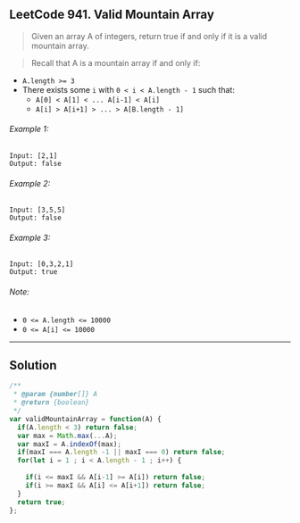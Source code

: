 ## LeetCode 941. Valid Mountain Array

> Given an array A of integers, return true if and only if it is a valid mountain array.

> Recall that A is a mountain array if and only if:

- `A.length >= 3`
- There exists some `i` with `0 < i < A.length - 1` such that:
  - `A[0] < A[1] < ... A[i-1] < A[i]`
  - `A[i] > A[i+1] > ... > A[B.length - 1]`
 

###### Example 1:
```
Input: [2,1]
Output: false
```
###### Example 2:
```
Input: [3,5,5]
Output: false
```
###### Example 3:
```
Input: [0,3,2,1]
Output: true
```

###### Note:
- `0 <= A.length <= 10000`
- `0 <= A[i] <= 10000 `
---
## Solution
```javascript
/**
 * @param {number[]} A
 * @return {boolean}
 */
var validMountainArray = function(A) {
  if(A.length < 3) return false;
  var max = Math.max(...A);
  var maxI = A.indexOf(max);
  if(maxI === A.length -1 || maxI === 0) return false;
  for(let i = 1 ; i < A.length - 1 ; i++) {
    
    if(i <= maxI && A[i-1] >= A[i]) return false;
    if(i >= maxI && A[i] <= A[i+1]) return false;
  }
  return true;
};
```
